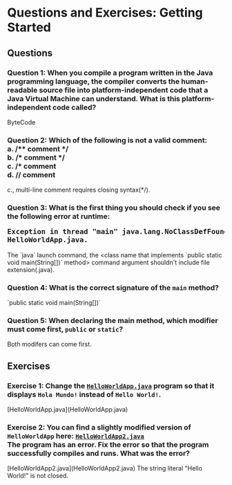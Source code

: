 # Questions and Exercises: Getting Started
## Questions
<h3>Question 1: When you compile a program written in the Java programming language, the compiler converts the human-readable source file into platform-independent code that a Java Virtual Machine can understand. What is this platform-independent code called?</h3>
ByteCode

<h3>Question 2: Which of the following is not a valid comment:<br />a. /** comment */<br />b. /* comment */<br />c. /* comment<br />d. // comment</h3>
c., multi-line comment requires closing syntax(*/).

<h3>Question 3: What is the first thing you should check if you see the following error at runtime:<br /><pre>Exception in thread "main" java.lang.NoClassDefFoundError:
HelloWorldApp.java.</pre></h3>
The `java` launch command, the &lt;class name that implements `public static void main(String[])` method&gt; command argument shouldn't include file extension(.java).

<h3>Question 4: What is the correct signature of the <code>main</code> method?</h3>
`public static void main(String[])`

<h3>Question 5: When declaring the main method, which modifier must come first, <code>public</code> or <code>static</code>?</h3>
Both modifers can come first.

## Exercises
<h3>Exercise 1: Change the <code><a href='http://docs.oracle.com/javase/tutorial/getStarted/application/examples/HelloWorldApp.java' target='_blank'>HelloWorldApp.java</a></code> program so that it displays <code>Hola Mundo!</code> instead of <code>Hello World!</code>.</h3>
[HelloWorldApp.java](HelloWorldApp.java)

<h3>Exercise 2: You can find a slightly modified version of <code>HelloWorldApp</code> here: <code><a href='http://docs.oracle.com/javase/tutorial/getStarted/QandE/HelloWorldApp2.java' target='_blank'>HelloWorldApp2.java</a></code><br />
The program has an error. Fix the error so that the program successfully compiles and runs. What was the error?</h3>
[HelloWorldApp2.java](HelloWorldApp2.java)  
The string literal "Hello World!" is not closed.